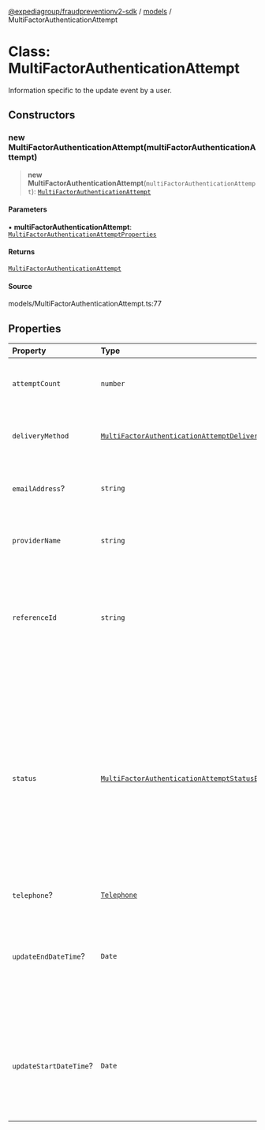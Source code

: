 [@expediagroup/fraudpreventionv2-sdk](../../index.md) / [models](../index.md) / MultiFactorAuthenticationAttempt

# Class: MultiFactorAuthenticationAttempt

Information specific to the update event by a user.

## Constructors

### new MultiFactorAuthenticationAttempt(multiFactorAuthenticationAttempt)

> **new MultiFactorAuthenticationAttempt**(`multiFactorAuthenticationAttempt`): [`MultiFactorAuthenticationAttempt`](MultiFactorAuthenticationAttempt.md)

#### Parameters

▪ **multiFactorAuthenticationAttempt**: [`MultiFactorAuthenticationAttemptProperties`](../interfaces/MultiFactorAuthenticationAttemptProperties.md)

#### Returns

[`MultiFactorAuthenticationAttempt`](MultiFactorAuthenticationAttempt.md)

#### Source

models/MultiFactorAuthenticationAttempt.ts:77

## Properties

| Property | Type | Description | Source |
| :------ | :------ | :------ | :------ |
| `attemptCount` | `number` | The number of attempts a user tried for this Multi-Factor Authentication. | models/MultiFactorAuthenticationAttempt.ts:55 |
| `deliveryMethod` | [`MultiFactorAuthenticationAttemptDeliveryMethodEnum`](../type-aliases/MultiFactorAuthenticationAttemptDeliveryMethodEnum.md) | The delivery method of the Multi-Factor Authentication to a user. | models/MultiFactorAuthenticationAttempt.ts:35 |
| `emailAddress`? | `string` | Email address used for the Multi-Factor Authentication by a user. | models/MultiFactorAuthenticationAttempt.ts:75 |
| `providerName` | `string` | The vendor providing the Multi-Factor Authentication verification. | models/MultiFactorAuthenticationAttempt.ts:50 |
| `referenceId` | `string` | The identifier related to a Multi-Factor Authentication attempt by the Partner\'s system to the Multi-Factor Authentication provider. | models/MultiFactorAuthenticationAttempt.ts:45 |
| `status` | [`MultiFactorAuthenticationAttemptStatusEnum`](../type-aliases/MultiFactorAuthenticationAttemptStatusEnum.md) | The status of a user\'\'s response to the Multi-Factor Authentication initiated by the Partner\'\'s system to the user.\' - `SUCCESS` - Applicable if the user successfully passed the challenge. - `ABANDON` - Applicable if the user did not complete the challenge. - `FAILED` - Applicable if the user failed the challenge. | models/MultiFactorAuthenticationAttempt.ts:40 |
| `telephone`? | [`Telephone`](Telephone.md) | - | models/MultiFactorAuthenticationAttempt.ts:70 |
| `updateEndDateTime`? | `Date` | The local date and time the Multi-Factor Authentication to a user ended in the Partner\'s system, in ISO-8601 date and time format `yyyy-MM-ddTHH:mm:ss.SSSZ`. | models/MultiFactorAuthenticationAttempt.ts:65 |
| `updateStartDateTime`? | `Date` | The local date and time the Multi-Factor Authentication was initiated to a user from the Partner\'s system, in ISO-8601 date and time format `yyyy-MM-ddTHH:mm:ss.SSSZ`. | models/MultiFactorAuthenticationAttempt.ts:60 |
